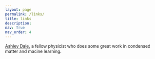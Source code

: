 ```yaml
---
layout: page
permalink: /links/
title: links
description:
nav: True
nav_order: 4
---
```


[Ashley Dale](<https://daleas0120.github.io/>), a fellow physicist who does some great work in condensed matter and macine learning. 
